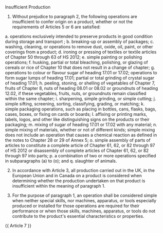 Insufficient Production


1. Without prejudice to paragraph 2, the following operations are insufficient to confer origin on a product, whether or not the requirements of Articles 5 or 6 are satisfied:

a. operations exclusively intended to preserve products in good condition during storage and transport ;
b. breaking-up or assembly of packages;
c. washing, cleaning, or operations to remove dust, oxide, oil, paint, or other coverings from a product;
d. ironing or pressing of textiles or textile articles of Chapter 50 through 63 of HS 2012;
e. simple painting or polishing operations;
f. husking, partial or total bleaching, polishing, or glazing of cereals or rice of Chapter 10 that does not result in a change of chapter;
g. operations to colour or flavour sugar of heading 17.01 or 17.02; operations to form sugar lumps of heading 17.01; partial or total grinding of crystal sugar of heading 17.01;
h. peeling, stoning, or shelling of vegetables of Chapter 7, fruits of Chapter 8, nuts of heading 08.01 or 08.02 or groundnuts of heading 12.02, if these vegetables, fruits, nuts, or groundnuts remain classified within the same chapter;
i. sharpening, simple grinding, or simple cutting;
j. simple sifting, screening, sorting, classifying, grading, or matching;
k. simple packaging operations, such as placing in bottles, cans, flasks, bags, cases, boxes, or fixing on cards or boards;
l. affixing or printing marks, labels, logos, and other like distinguishing signs on the products or their packaging;
m. mixing of sugar of heading 17.01 or 17.02 with any material;
n. simple mixing of materials, whether or not of different kinds; simple mixing does not include an operation that causes a chemical reaction as defined in the notes to Chapter 28 or 29 of Annex 5;
o. simple assembly of parts of articles to constitute a complete article of Chapter 61, 62, or 82 through 97 of HS 2012 or disassembly of complete articles of Chapter 61, 62, or 82 through 97 into parts;
p. a combination of two or more operations specified in subparagraphs (a) to (o); and
q. slaughter of animals.

2. In accordance with Article 3, all production carried out in the UK, in the European Union and in Canada on a product is considered when determining whether the production undertaken on that product is insufficient within the meaning of paragraph 1.

3. For the purpose of paragraph 1, an operation shall be considered simple when neither special skills, nor machines, apparatus, or tools especially produced or installed for those operations are required for their  performance or  when  those skills, machines, apparatus, or tools do not contribute to the product's essential characteristics or properties.

{{ Article 7 }}